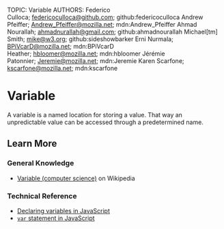 TOPIC: Variable
AUTHORS: Federico Culloca; federicoculloca@github.com; github:federicoculloca
         Andrew Pfeiffer; Andrew_Pfeiffer@mozilla.net; mdn:Andrew_Pfeiffer
         Ahmad Nourallah; ahmadnurallah@gmail.com; github:ahmadnourallah
         Michael[tm] Smith; mike@w3.org; github:sideshowbarker
         Erni Nurmala; BPiVcarD@mozilla.net; mdn:BPiVcarD
         Heather; hbloomer@mozilla.net; mdn:hbloomer
         Jérémie Patonnier; Jeremie@mozilla.net; mdn:Jeremie
         Karen Scarfone; kscarfone@mozilla.net; mdn:kscarfone

# Variable

A variable is a named location for storing a value. That way an unpredictable value can be accessed
through a predetermined name.

## Learn More

### General Knowledge

- [Variable (computer science)](https://en.wikipedia.org/wiki/Variable%20(computer%20science)) on Wikipedia

### Technical Reference

- [Declaring variables in JavaScript](https://developer.mozilla.org/en-US/docs/Web/JavaScript/Guide/Grammar_and_types#Declarations)
- [`var` statement in JavaScript](https://developer.mozilla.org/en-US/docs/Web/JavaScript/Reference/Statements/var)

